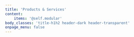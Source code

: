 ```yaml
---
title: 'Products & Services'
content:
    items: '@self.modular'
body_classes: 'title-h1h2 header-dark header-transparent'
onpage_menu: false
---
```


